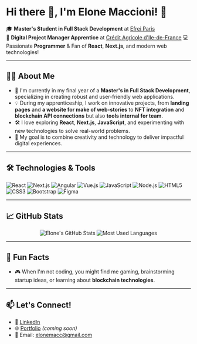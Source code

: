 # Hi there 👋, I'm Elone Maccioni! 🚀

🎓 **Master's Student in Full Stack Development** at [Efrei Paris](https://www.efrei.fr)  
💼 **Digital Project Manager Apprentice** at [Crédit Agricole d'Ile-de-France]([https://www.credit-agricole.fr](https://www.credit-agricole.fr/ca-paris/particulier.html)/)  
💻 Passionate **Programmer** & Fan of **React**, **Next.js**, and modern web technologies!  

---

## 👨‍💻 About Me

- 🌟 I'm currently in my final year of a **Master's in Full Stack Development**, specializing in creating robust and user-friendly web applications.  
- 💡 During my apprenticeship, I work on innovative projects, from **landing pages** and **a website for make of web-stories** to **NFT integration** and **blockchain API connections** but also **tools internal for team**.
- 🛠️ I love exploring **React**, **Next.js**, **JavaScript**, and experimenting with new technologies to solve real-world problems.  
- 🎯 My goal is to combine creativity and technology to deliver impactful digital experiences.

---

## 🛠️ Technologies & Tools

![React](https://img.shields.io/badge/-React-61DAFB?logo=react&logoColor=white&style=flat-square)
![Next.js](https://img.shields.io/badge/-Next.js-000000?logo=next.js&logoColor=white&style=flat-square)
![Angular](https://img.shields.io/badge/-Angular-DD0031?logo=angular&logoColor=white&style=flat-square)
![Vue.js](https://img.shields.io/badge/-Vue.js-4FC08D?logo=vue.js&logoColor=white&style=flat-square)
![JavaScript](https://img.shields.io/badge/-JavaScript-F7DF1E?logo=javascript&logoColor=black&style=flat-square)
![Node.js](https://img.shields.io/badge/-Node.js-339933?logo=node.js&logoColor=white&style=flat-square)
![HTML5](https://img.shields.io/badge/-HTML5-E34F26?logo=html5&logoColor=white&style=flat-square)
![CSS3](https://img.shields.io/badge/-CSS3-1572B6?logo=css3&logoColor=white&style=flat-square)
![Bootstrap](https://img.shields.io/badge/-Bootstrap-7952B3?logo=bootstrap&logoColor=white&style=flat-square)
![Figma](https://img.shields.io/badge/-Figma-F24E1E?logo=figma&logoColor=white&style=flat-square)

---

## 📈 GitHub Stats

<p align="center">
  <img src="https://github-readme-stats.vercel.app/api?username=e-maccioni26&show_icons=true&theme=tokyonight" alt="Elone's GitHub Stats" />
  <img src="https://github-readme-stats.vercel.app/api/top-langs/?username=e-maccioni26&layout=compact&theme=tokyonight" alt="Most Used Languages" />
</p>

---

## 🌱 Fun Facts

- 🎮 When I'm not coding, you might find me gaming, brainstorming startup ideas, or learning about **blockchain technologies**.  

---

## 📫 Let's Connect!

- 💼 [LinkedIn](https://www.linkedin.com/in/elone-maccioni/)  
- 🌐 [Portfolio](https://#) *(coming soon)*  
- 📧 Email: elonemacc@gmail.com  


